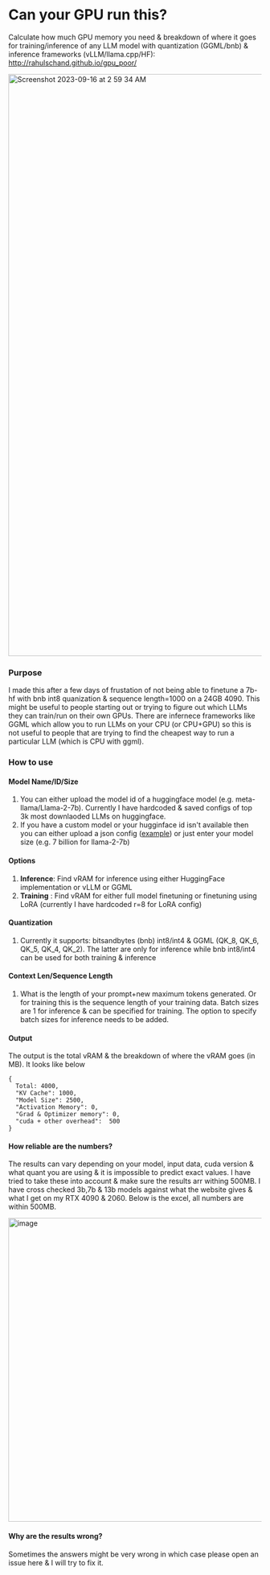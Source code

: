 # Can your GPU run this?

Calculate how much GPU memory you need &amp; breakdown of where it goes for training/inference of any LLM model with quantization (GGML/bnb) & inference frameworks (vLLM/llama.cpp/HF): http://rahulschand.github.io/gpu_poor/


<img width="1157" alt="Screenshot 2023-09-16 at 2 59 34 AM" src="https://github.com/RahulSChand/gpu_poor/assets/16897807/30105eb7-50cf-4bc2-8f73-8e7aedbb48bd">



### Purpose
I made this after a few days of frustation of not being able to finetune a 7b-hf with bnb int8 quanization & sequence length=1000 on a 24GB 4090. This might be useful to people starting out or trying to figure out which LLMs they can train/run on their own GPUs. There are infernece frameworks like GGML which allow you to run LLMs on your CPU (or CPU+GPU) so this is not useful to people that are trying to find the cheapest way to run a particular LLM (which is CPU with ggml).

### How to use

#### Model Name/ID/Size

1. You can either upload the model id of a huggingface model (e.g. meta-llama/Llama-2-7b). Currently I have hardcoded & saved configs of top 3k most downlaoded LLMs on huggingface. 
2. If you have a custom model or your hugginface id isn't available then you can either upload a json config ([example]( https://huggingface.co/codellama/CodeLlama-7b-hf/blob/main/config.json)) or just enter your model size (e.g. 7 billion for llama-2-7b)

#### Options
1. **Inference**: Find vRAM for inference using either HuggingFace implementation or vLLM or GGML
2. **Training** : Find vRAM for either full model finetuning or finetuning using LoRA (currently I have hardcoded r=8 for LoRA config) 

#### Quantization
1. Currently it supports: bitsandbytes (bnb) int8/int4 & GGML (QK_8, QK_6, QK_5, QK_4, QK_2). The latter are only for inference while bnb int8/int4 can be used for both training & inference

#### Context Len/Sequence Length
1. What is the length of your prompt+new maximum tokens generated. Or for training this is the sequence length of your training data. Batch sizes are 1 for inference & can be specified for training. The option to specify batch sizes for inference needs to be added.

#### Output
The output is the total vRAM & the breakdown of where the vRAM goes (in MB). It looks like below

```     
{
  Total: 4000,
  "KV Cache": 1000,
  "Model Size": 2500,
  "Activation Memory": 0,
  "Grad & Optimizer memory": 0,
  "cuda + other overhead":  500
}
```

#### How reliable are the numbers?
The results can vary depending on your model, input data, cuda version & what quant you are using & it is impossible to predict exact values. I have tried to take these into account & make sure the results arr withing 500MB. I have cross checked 3b,7b & 13b models against what the website gives & what I get on my RTX 4090 & 2060. Below is the excel, all numbers are within 500MB.

<img width="604" alt="image" src="https://github.com/RahulSChand/gpu_poor/assets/16897807/3d49a422-f174-4537-b5fa-42adc4b15a89">


#### Why are the results wrong?
Sometimes the answers might be very wrong in which case please open an issue here & I will try to fix it.
